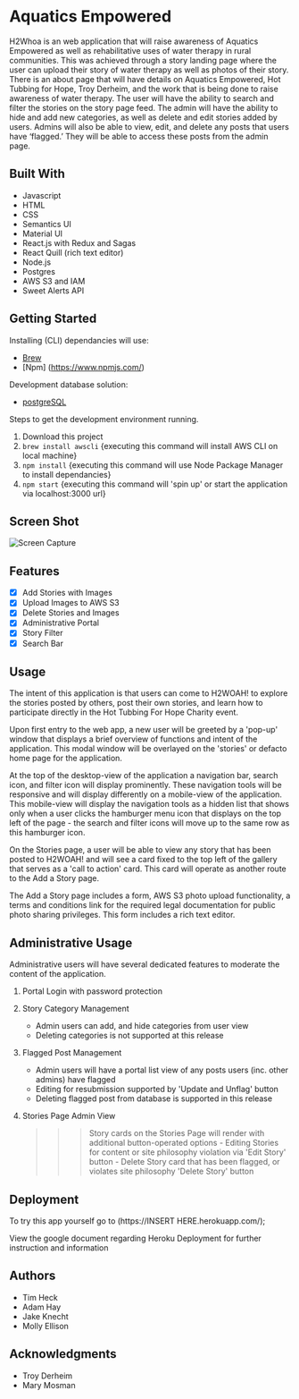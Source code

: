 # Aquatics Empowered

H2Whoa is an web application that will raise awareness of Aquatics Empowered as well as rehabilitative uses of water therapy in rural communities. This was achieved through a story landing page where the user can upload their story of water therapy as well as photos of their story. There is an about page that will have details on Aquatics Empowered, Hot Tubbing for Hope, Troy Derheim, and the work that is being done to raise awareness of water therapy. The user will have the ability to search and filter the stories on the story page feed. The admin will have the ability to hide and add new categories, as well as delete and edit stories added by users. Admins will also be able to view, edit, and delete any posts that users have ‘flagged.’ They will be able to access these posts from the admin page.

## Built With

- Javascript
- HTML
- CSS
- Semantics UI
- Material UI
- React.js with Redux and Sagas
- React Quill (rich text editor)
- Node.js
- Postgres
- AWS S3 and IAM
- Sweet Alerts API

## Getting Started

Installing (CLI) dependancies will use:
- [Brew](https://brew.sh)
- [Npm] (https://www.npmjs.com/)

Development database solution:
- [postgreSQL](https://www.postgresql.org)

Steps to get the development environment running.

1. Download this project
2. `brew install awscli` {executing this command will install AWS CLI on local machine}
3. `npm install` {executing this command will use Node Package Manager to install dependancies}
4. `npm start` {executing this command will 'spin up' or start the application via localhost:3000 url}


## Screen Shot

![Screen Capture](images/H2WOAHSCREENCAP.png)


## Features 
- [x] Add Stories with Images
- [x] Upload Images to AWS S3
- [x] Delete Stories and Images
- [x] Administrative Portal
- [x] Story Filter
- [x] Search Bar

## Usage

The intent of this application is that users can come to H2WOAH! to explore the stories posted by others, post their own stories, and learn how to participate directly in the Hot Tubbing For Hope Charity event.

Upon first entry to the web app, a new user will be greeted by a 'pop-up' window that displays a brief overview of functions and intent of the application. This modal window will be overlayed on the 'stories' or defacto home page for the application.

At the top of the desktop-view of the application a navigation bar, search icon, and filter icon will display prominently. These navigation tools will be responsive and will display differently on a mobile-view of the application. This mobile-view will display the navigation tools as a hidden list that shows only when a user clicks the hamburger menu icon that displays on the top left of the page - the search and filter icons will move up to the same row as this hamburger icon.

On the Stories page, a user will be able to view any story that has been posted to H2WOAH! and will see a card fixed to the top left of the gallery that serves as a 'call to action' card. This card will operate as another route to the Add a Story page.

The Add a Story page includes a form, AWS S3 photo upload functionality, a terms and conditions link for the required legal documentation for public photo sharing privileges. This form includes a rich text editor.

## Administrative Usage

Administrative users will have several dedicated features to moderate the content of the application.

1. Portal Login with password protection

2. Story Category Management
    - Admin users can add, and hide categories from user view
    - Deleting categories is not supported at this release

3. Flagged Post Management
    - Admin users will have a portal list view of any posts users (inc. other admins) have flagged
    - Editing for resubmission supported by 'Update and Unflag' button
    - Deleting flagged post from database is supported in this release

4. Stories Page Admin View
    >>> Story cards on the Stories Page will render with additional button-operated options
        - Editing Stories for content or site philosophy violation via 'Edit Story' button
        - Delete Story card that has been flagged, or violates site philosophy 'Delete Story' button



## Deployment
To try this app yourself go to (https://INSERT HERE.herokuapp.com/);

View the google document regarding Heroku Deployment for further instruction and information

## Authors
* Tim Heck
* Adam Hay
* Jake Knecht
* Molly Ellison 

## Acknowledgments
* Troy Derheim
* Mary Mosman
